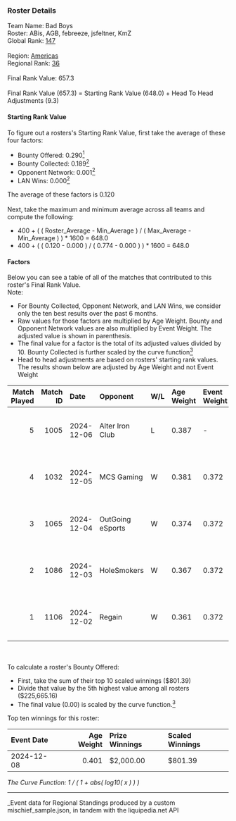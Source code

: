 ### Roster Details<br />
Team Name: Bad Boys<br />
Roster: ABis, AGB, febreeze, jsfeltner, KmZ<br />
Global Rank: [147](../../standings_global_2025_04_07.md)<br />
<br />
Region: [Americas]( ../../standings_americas_2025_04_07.md)<br />
Regional Rank: [36]( ../../standings_americas_2025_04_07.md)<br />
<br />
Final Rank Value:  657.3<br />
<br />
Final Rank Value (657.3) = Starting Rank Value (648.0) + Head To Head Adjustments (9.3)<br />

#### Starting Rank Value<br />
To figure out a rosters's Starting Rank Value, first take the average of these four factors:<br />
- Bounty Offered: 0.290[<sup>1</sup>](#table2)
- Bounty Collected: 0.189[<sup>2</sup>](#table1)
- Opponent Network: 0.001[<sup>2</sup>](#table1)
- LAN Wins: 0.000[<sup>2</sup>](#table1)

The average of these factors is 0.120<br />
<br />
Next, take the maximum and minimum average across all teams and compute the following:<br />
- 400 + ( ( Roster_Average - Min_Average ) / ( Max_Average - Min_Average ) ) * 1600 = 648.0
- 400 + ( ( 0.120 - 0.000 ) / ( 0.774 - 0.000 ) ) * 1600 = 648.0


#### Factors<br />
Below you can see a table of all of the matches that contributed to this roster's Final Rank Value.<br />
Note:<br />

- For Bounty Collected, Opponent Network, and LAN Wins, we consider only the ten best results over the past 6 months.
- Raw values for those factors are multiplied by Age Weight. Bounty and Opponent Network values are also multiplied by Event Weight. The adjusted value is shown in parenthesis.
- The final value for a factor is the total of its adjusted values divided by 10. Bounty Collected is further scaled by the curve function[<sup>3</sup>](#curveFunction)
- Head to head adjustments are based on rosters' starting rank values. The results shown below are adjusted by Age Weight and not Event Weight
<span id="table1"></span><br />


| Match Played | Match ID | Date       | Opponent         | W/L | Age Weight | Event Weight | Bounty Collected | Opponent Network | LAN Wins  | H2H Adj. | Roster                              |
| -: | -: | :- | :- | :- | :- | :- | :- | :- | :- | -: | :- |
|            5 |     1005 | 2024-12-06 | Alter Iron Club  | L   | 0.387      | -            | -                | -                | -         |    -5.53 | ABis, AGB, febreeze, jsfeltner, KmZ |
|            4 |     1032 | 2024-12-05 | MCS Gaming       | W   | 0.381      | 0.372        | 0.002 (0.000)    | 0.066 (0.009)    | 0 (0.000) |     5.20 | ABis, AGB, febreeze, jsfeltner, KmZ |
|            3 |     1065 | 2024-12-04 | OutGoing eSports | W   | 0.374      | 0.372        | 0.001 (0.000)    | 0.030 (0.004)    | 0 (0.000) |     5.09 | ABis, AGB, febreeze, jsfeltner, KmZ |
|            2 |     1086 | 2024-12-03 | HoleSmokers      | W   | 0.367      | 0.372        | 0.000 (0.000)    | 0.000 (0.000)    | 0 (0.000) |     2.28 | ABis, AGB, febreeze, jsfeltner, KmZ |
|            1 |     1106 | 2024-12-02 | Regain           | W   | 0.361      | 0.372        | 0.000 (0.000)    | 0.000 (0.000)    | 0 (0.000) |     2.26 | ABis, AGB, febreeze, jsfeltner, KmZ |

<br />
<span id="table2"></span><br />
To calculate a roster's Bounty Offered:<br />

- First, take the sum of their top 10 scaled winnings ($801.39)
- Divide that value by the 5th highest value among all rosters ($225,665.16)
- The final value (0.00) is scaled by the curve function.[<sup>3</sup>](#curveFunction)

Top ten winnings for this roster:<br />

| Event Date | Age Weight | Prize Winnings | Scaled Winnings |
| :- | -: | :- | :- |
| 2024-12-08 |      0.401 | $2,000.00      | $801.39         |


<span id="curveFunction"></span>_The Curve Function: 1 / ( 1 + abs( log10( x ) ) )_<br />

---
_Event data for Regional Standings produced by a custom mischief_sample.json, in tandem with the liquipedia.net API<br />

